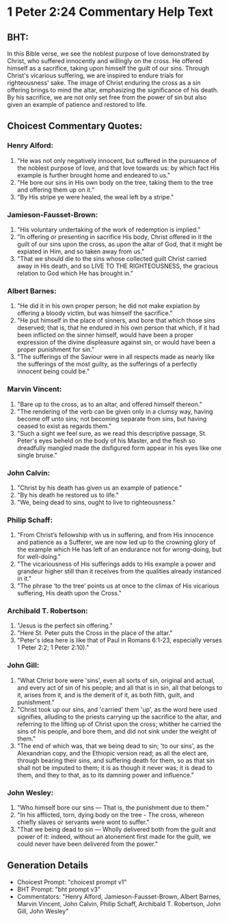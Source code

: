 # 1 Peter 2:24 Commentary Help Text

## BHT:
In this Bible verse, we see the noblest purpose of love demonstrated by Christ, who suffered innocently and willingly on the cross. He offered himself as a sacrifice, taking upon himself the guilt of our sins. Through Christ's vicarious suffering, we are inspired to endure trials for righteousness' sake. The image of Christ enduring the cross as a sin offering brings to mind the altar, emphasizing the significance of his death. By his sacrifice, we are not only set free from the power of sin but also given an example of patience and restored to life.

## Choicest Commentary Quotes:
### Henry Alford:
1. "He was not only negatively innocent, but suffered in the pursuance of the noblest purpose of love, and that love towards us: by which fact His example is further brought home and endeared to us."
2. "He bore our sins in His own body on the tree, taking them to the tree and offering them up on it."
3. "By His stripe ye were healed, the weal left by a stripe."

### Jamieson-Fausset-Brown:
1. "His voluntary undertaking of the work of redemption is implied."
2. "In offering or presenting in sacrifice His body, Christ offered in it the guilt of our sins upon the cross, as upon the altar of God, that it might be expiated in Him, and so taken away from us."
3. "That we should die to the sins whose collected guilt Christ carried away in His death, and so LIVE TO THE RIGHTEOUSNESS, the gracious relation to God which He has brought in."

### Albert Barnes:
1. "He did it in his own proper person; he did not make expiation by offering a bloody victim, but was himself the sacrifice."
2. "He put himself in the place of sinners, and bore that which those sins deserved; that is, that he endured in his own person that which, if it had been inflicted on the sinner himself, would have been a proper expression of the divine displeasure against sin, or would have been a proper punishment for sin."
3. "The sufferings of the Saviour were in all respects made as nearly like the sufferings of the most guilty, as the sufferings of a perfectly innocent being could be."

### Marvin Vincent:
1. "Bare up to the cross, as to an altar, and offered himself thereon." 
2. "The rendering of the verb can be given only in a clumsy way, having become off unto sins; not becoming separate from sins, but having ceased to exist as regards them."
3. "Such a sight we feel sure, as we read this descriptive passage, St. Peter's eyes beheld on the body of his Master, and the flesh so dreadfully mangled made the disfigured form appear in his eyes like one single bruise."

### John Calvin:
1. "Christ by his death has given us an example of patience."
2. "By his death he restored us to life."
3. "We, being dead to sins, ought to live to righteousness."

### Philip Schaff:
1. "From Christ’s fellowship with us in suffering, and from His innocence and patience as a Sufferer, we are now led up to the crowning glory of the example which He has left of an endurance not for wrong-doing, but for well-doing."
2. "The vicariousness of His sufferings adds to His example a power and grandeur higher still than it receives from the qualities already instanced in it."
3. "The phrase ‘to the tree’ points us at once to the climax of His vicarious suffering, His death upon the Cross."

### Archibald T. Robertson:
1. "Jesus is the perfect sin offering." 
2. "Here St. Peter puts the Cross in the place of the altar." 
3. "Peter's idea here is like that of Paul in Romans 6:1-23, especially verses 1 Peter 2:2; 1 Peter 2:10)."

### John Gill:
1. "What Christ bore were 'sins', even all sorts of sin, original and actual, and every act of sin of his people; and all that is in sin, all that belongs to it, arises from it, and is the demerit of it, as both filth, guilt, and punishment."
2. "Christ took up our sins, and 'carried' them 'up', as the word here used signifies, alluding to the priests carrying up the sacrifice to the altar, and referring to the lifting up of Christ upon the cross; whither he carried the sins of his people, and bore them, and did not sink under the weight of them."
3. "The end of which was, that we being dead to sin; 'to our sins', as the Alexandrian copy, and the Ethiopic version read; as all the elect are, through bearing their sins, and suffering death for them, so as that sin shall not be imputed to them; it is as though it never was; it is dead to them, and they to that, as to its damning power and influence."

### John Wesley:
1. "Who himself bore our sins — That is, the punishment due to them."
2. "In his afflicted, torn, dying body on the tree - The cross, whereon chiefly slaves or servants were wont to suffer."
3. "That we being dead to sin — Wholly delivered both from the guilt and power of it: indeed, without an atonement first made for the guilt, we could never have been delivered from the power."


## Generation Details
- Choicest Prompt: "choicest prompt v1"
- BHT Prompt: "bht prompt v3"
- Commentators: "Henry Alford, Jamieson-Fausset-Brown, Albert Barnes, Marvin Vincent, John Calvin, Philip Schaff, Archibald T. Robertson, John Gill, John Wesley"
